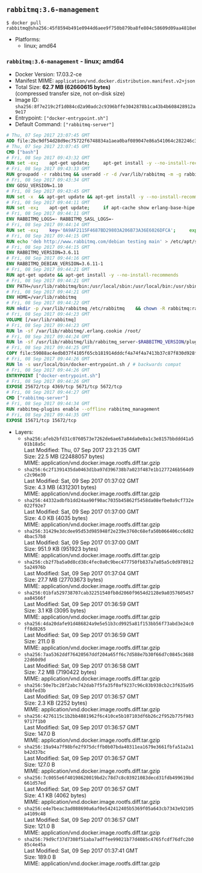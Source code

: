 ## `rabbitmq:3.6-management`

```console
$ docker pull rabbitmq@sha256:45f8594b491e0944d6aee9f750b879ba8fe804c58609d09aa4818e62c9ee41df
```

-	Platforms:
	-	linux; amd64

### `rabbitmq:3.6-management` - linux; amd64

-	Docker Version: 17.03.2-ce
-	Manifest MIME: `application/vnd.docker.distribution.manifest.v2+json`
-	Total Size: **62.7 MB (62660615 bytes)**  
	(compressed transfer size, not on-disk size)
-	Image ID: `sha256:8f7e219c2f1d084cd2a90adc2c9396bffe3042878b1ca43b4b608428912a9e17`
-	Entrypoint: `["docker-entrypoint.sh"]`
-	Default Command: `["rabbitmq-server"]`

```dockerfile
# Thu, 07 Sep 2017 23:07:45 GMT
ADD file:2bc9df54d28d9ec75722f6748834a1aea0baf089047e86a541064c282246c300 in / 
# Thu, 07 Sep 2017 23:07:45 GMT
CMD ["bash"]
# Fri, 08 Sep 2017 09:43:32 GMT
RUN set -ex; 	apt-get update; 	apt-get install -y --no-install-recommends 		gnupg2 		dirmngr 	; 	rm -rf /var/lib/apt/lists/*
# Fri, 08 Sep 2017 09:43:33 GMT
RUN groupadd -r rabbitmq && useradd -r -d /var/lib/rabbitmq -m -g rabbitmq rabbitmq
# Fri, 08 Sep 2017 09:43:34 GMT
ENV GOSU_VERSION=1.10
# Fri, 08 Sep 2017 09:43:45 GMT
RUN set -x 	&& apt-get update && apt-get install -y --no-install-recommends ca-certificates wget && rm -rf /var/lib/apt/lists/* 	&& wget -O /usr/local/bin/gosu "https://github.com/tianon/gosu/releases/download/$GOSU_VERSION/gosu-$(dpkg --print-architecture)" 	&& wget -O /usr/local/bin/gosu.asc "https://github.com/tianon/gosu/releases/download/$GOSU_VERSION/gosu-$(dpkg --print-architecture).asc" 	&& export GNUPGHOME="$(mktemp -d)" 	&& gpg --keyserver ha.pool.sks-keyservers.net --recv-keys B42F6819007F00F88E364FD4036A9C25BF357DD4 	&& gpg --batch --verify /usr/local/bin/gosu.asc /usr/local/bin/gosu 	&& rm -rf "$GNUPGHOME" /usr/local/bin/gosu.asc 	&& chmod +x /usr/local/bin/gosu 	&& gosu nobody true 	&& apt-get purge -y --auto-remove ca-certificates wget
# Fri, 08 Sep 2017 09:44:11 GMT
RUN set -ex; 	apt-get update; 	if apt-cache show erlang-base-hipe 2>/dev/null | grep -q 'Package: erlang-base-hipe'; then 		apt-get install -y --no-install-recommends 			erlang-base-hipe 		; 	fi; 	apt-get install -y --no-install-recommends 		erlang-asn1 		erlang-crypto 		erlang-eldap 		erlang-inets 		erlang-mnesia 		erlang-nox 		erlang-os-mon 		erlang-public-key 		erlang-ssl 		erlang-xmerl 	; 	rm -rf /var/lib/apt/lists/*
# Fri, 08 Sep 2017 09:44:11 GMT
ENV RABBITMQ_LOGS=- RABBITMQ_SASL_LOGS=-
# Fri, 08 Sep 2017 09:44:14 GMT
RUN set -ex; 	key='0A9AF2115F4687BD29803A206B73A36E6026DFCA'; 	export GNUPGHOME="$(mktemp -d)"; 	gpg --keyserver ha.pool.sks-keyservers.net --recv-keys "$key"; 	gpg --export "$key" > /etc/apt/trusted.gpg.d/rabbitmq.gpg; 	rm -rf "$GNUPGHOME"; 	apt-key list
# Fri, 08 Sep 2017 09:44:15 GMT
RUN echo 'deb http://www.rabbitmq.com/debian testing main' > /etc/apt/sources.list.d/rabbitmq.list
# Fri, 08 Sep 2017 09:44:15 GMT
ENV RABBITMQ_VERSION=3.6.11
# Fri, 08 Sep 2017 09:44:16 GMT
ENV RABBITMQ_DEBIAN_VERSION=3.6.11-1
# Fri, 08 Sep 2017 09:44:21 GMT
RUN apt-get update && apt-get install -y --no-install-recommends 		rabbitmq-server=$RABBITMQ_DEBIAN_VERSION 	&& rm -rf /var/lib/apt/lists/*
# Fri, 08 Sep 2017 09:44:21 GMT
ENV PATH=/usr/lib/rabbitmq/bin:/usr/local/sbin:/usr/local/bin:/usr/sbin:/usr/bin:/sbin:/bin
# Fri, 08 Sep 2017 09:44:21 GMT
ENV HOME=/var/lib/rabbitmq
# Fri, 08 Sep 2017 09:44:22 GMT
RUN mkdir -p /var/lib/rabbitmq /etc/rabbitmq 	&& chown -R rabbitmq:rabbitmq /var/lib/rabbitmq /etc/rabbitmq 	&& chmod -R 777 /var/lib/rabbitmq /etc/rabbitmq
# Fri, 08 Sep 2017 09:44:23 GMT
VOLUME [/var/lib/rabbitmq]
# Fri, 08 Sep 2017 09:44:23 GMT
RUN ln -sf /var/lib/rabbitmq/.erlang.cookie /root/
# Fri, 08 Sep 2017 09:44:24 GMT
RUN ln -sf /usr/lib/rabbitmq/lib/rabbitmq_server-$RABBITMQ_VERSION/plugins /plugins
# Fri, 08 Sep 2017 09:44:25 GMT
COPY file:59088ac4edb037f4105f65cb181914dddcf4a74f4a7413b37c87f830d928f955 in /usr/local/bin/ 
# Fri, 08 Sep 2017 09:44:26 GMT
RUN ln -s usr/local/bin/docker-entrypoint.sh / # backwards compat
# Fri, 08 Sep 2017 09:44:26 GMT
ENTRYPOINT ["docker-entrypoint.sh"]
# Fri, 08 Sep 2017 09:44:26 GMT
EXPOSE 25672/tcp 4369/tcp 5671/tcp 5672/tcp
# Fri, 08 Sep 2017 09:44:27 GMT
CMD ["rabbitmq-server"]
# Fri, 08 Sep 2017 09:44:34 GMT
RUN rabbitmq-plugins enable --offline rabbitmq_management
# Fri, 08 Sep 2017 09:44:35 GMT
EXPOSE 15671/tcp 15672/tcp
```

-	Layers:
	-	`sha256:afeb2bfd31c0760573e7262de6ae67a84da0e0a1c3e8157bbddd41a501b18a5c`  
		Last Modified: Thu, 07 Sep 2017 23:21:35 GMT  
		Size: 22.5 MB (22488057 bytes)  
		MIME: application/vnd.docker.image.rootfs.diff.tar.gzip
	-	`sha256:6c2f1391435da0463d1ba97d396738b7a023f487e1b1277246b564d9c2c96e30`  
		Last Modified: Sat, 09 Sep 2017 01:37:02 GMT  
		Size: 4.3 MB (4312301 bytes)  
		MIME: application/vnd.docker.image.rootfs.diff.tar.gzip
	-	`sha256:44332adbfb1dd24aa90f90ac7035b45862f5458da08efbe0a9cf732e022f92e7`  
		Last Modified: Sat, 09 Sep 2017 01:37:00 GMT  
		Size: 4.0 KB (4035 bytes)  
		MIME: application/vnd.docker.image.rootfs.diff.tar.gzip
	-	`sha256:31429e3dcdee95d53d985948f2e239e3760c68efa50b066406cc6d824bac57b8`  
		Last Modified: Sat, 09 Sep 2017 01:37:00 GMT  
		Size: 951.9 KB (951923 bytes)  
		MIME: application/vnd.docker.image.rootfs.diff.tar.gzip
	-	`sha256:cb2f7ba5a0d8cd38c4fec0a0c9bec477750fb837a7a05a5c0d9789125a24976b`  
		Last Modified: Sat, 09 Sep 2017 01:37:04 GMT  
		Size: 27.7 MB (27703673 bytes)  
		MIME: application/vnd.docker.image.rootfs.diff.tar.gzip
	-	`sha256:01bfa529738707cab32251540fb8d2060f9654d2128e9a0357605457aa84566f`  
		Last Modified: Sat, 09 Sep 2017 01:36:59 GMT  
		Size: 3.1 KB (3095 bytes)  
		MIME: application/vnd.docker.image.rootfs.diff.tar.gzip
	-	`sha256:4da20dafe91d486824a9e5e51b3cd9925a81f153bb56f73abd3e24c0ff8d8265`  
		Last Modified: Sat, 09 Sep 2017 01:36:59 GMT  
		Size: 211.0 B  
		MIME: application/vnd.docker.image.rootfs.diff.tar.gzip
	-	`sha256:7aa5362ddf76420567ddf204a65ff6c7d588e7b30f66d7c0845c368822d60d9d`  
		Last Modified: Sat, 09 Sep 2017 01:36:58 GMT  
		Size: 7.2 MB (7190422 bytes)  
		MIME: application/vnd.docker.image.rootfs.diff.tar.gzip
	-	`sha256:50e7bc28f2abc742dab7f5fa35f0af9237c96c83b938cb2c3f635a954bbfed3b`  
		Last Modified: Sat, 09 Sep 2017 01:36:57 GMT  
		Size: 2.3 KB (2252 bytes)  
		MIME: application/vnd.docker.image.rootfs.diff.tar.gzip
	-	`sha256:4276115c1b2bb4881962f6c410ce5b107103df6b26c2f952b775f9839717f1b0`  
		Last Modified: Sat, 09 Sep 2017 01:36:57 GMT  
		Size: 147.0 B  
		MIME: application/vnd.docker.image.rootfs.diff.tar.gzip
	-	`sha256:19a94a7f98bfe2f975dcffb0b07bda40311ea1679e3661fbfa51a2a1b42d37bc`  
		Last Modified: Sat, 09 Sep 2017 01:36:57 GMT  
		Size: 127.0 B  
		MIME: application/vnd.docker.image.rootfs.diff.tar.gzip
	-	`sha256:7c0055e6f40198620019bd2c78d7c8c03921083decd31fdb499619bd661d57ed`  
		Last Modified: Sat, 09 Sep 2017 01:36:57 GMT  
		Size: 4.1 KB (4062 bytes)  
		MIME: application/vnd.docker.image.rootfs.diff.tar.gzip
	-	`sha256:e4e7beac3ad088690a6af0e542412405b5369f05a643cb7343e92105a4109c48`  
		Last Modified: Sat, 09 Sep 2017 01:36:57 GMT  
		Size: 121.0 B  
		MIME: application/vnd.docker.image.rootfs.diff.tar.gzip
	-	`sha256:79d9cf37d7308f51aba7adffee99021b77d4085c4765fcdf76dfc2b085c4e45a`  
		Last Modified: Sat, 09 Sep 2017 01:37:41 GMT  
		Size: 189.0 B  
		MIME: application/vnd.docker.image.rootfs.diff.tar.gzip
